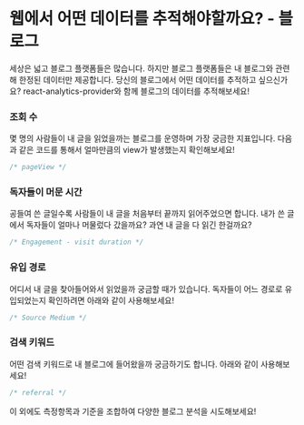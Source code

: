 # 웹에서 어떤 데이터를 추적해야할까요? - 블로그

세상은 넓고 블로그 플랫폼들은 많습니다. 하지만 블로그 플랫폼들은 내 블로그와 관련해 한정된 데이터만 제공합니다. 당신의 블로그에서 어떤 데이터를 추적하고 싶으신가요? react-analytics-provider와 함께 블로그의 데이터를 추적해보세요!

### 조회 수

몇 명의 사람들이 내 글을 읽었을까는 블로그를 운영하며 가장 궁금한 지표입니다. 다음과 같은 코드를 통해서 얼마만큼의 view가 발생했는지 확인해보세요!

```jsx
/* pageView */
```

### 독자들이 머문 시간

공들여 쓴 글일수록 사람들이 내 글을 처음부터 끝까지 읽어주었으면 합니다. 내가 쓴 글에서 독자들이 얼마나 머물렀다 갔을까요? 과연 내 글을 다 읽긴 한걸까요?

```jsx
/* Engagement - visit duration */
```

### 유입 경로

어디서 내 글을 찾아들어와서 읽었을까 궁금할 때가 있습니다. 독자들이 어느 경로로 유입되었는지 확인하려면 아래와 같이 사용해보세요!

```jsx
/* Source Medium */
```

### 검색 키워드

어떤 검색 키워드로 내 블로그에 들어왔을까 궁금하기도 합니다. 아래와 같이 사용해보세요!

```jsx
/* referral */
```

이 외에도 측정항목과 기준을 조합하여 다양한 블로그 분석을 시도해보세요!
